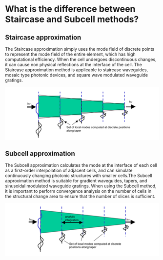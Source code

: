 # What is the difference between Staircase and Subcell methods?

## Staircase approximation

The Staircase approximation simply uses the mode field of discrete points to represent the mode field of the entire element, which has high computational efficiency. When the cell undergoes discontinuous changes, it can cause non physical reflections at the interface of the cell. The Staircase approximation method is applicable to staircase waveguides, mosaic type photonic devices, and square wave modulated waveguide gratings.

![](./img/staircase.png)

## Subcell approximation

The Subcell approximation calculates the mode at the interface of each cell as a first-order interpolation of adjacent cells, and can simulate continuously changing photonic structures with smaller cells.The Subcell approximation method is suitable for gradient waveguides, tapers, and sinusoidal modulated waveguide gratings. When using the Subcell method, it is important to perform convergence analysis on the number of cells in the structural change area to ensure that the number of slices is sufficient.

![](./img/subcell.png)